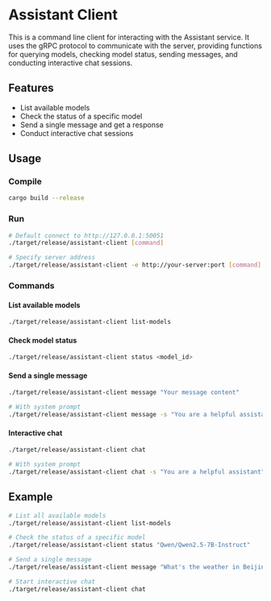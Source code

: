 # Assistant Client

This is a command line client for interacting with the Assistant service. It uses the gRPC protocol to communicate with the server, providing functions for querying models, checking model status, sending messages, and conducting interactive chat sessions.

## Features

- List available models
- Check the status of a specific model
- Send a single message and get a response
- Conduct interactive chat sessions

## Usage

### Compile

```bash
cargo build --release
```

### Run

```bash
# Default connect to http://127.0.0.1:50051
./target/release/assistant-client [command]

# Specify server address
./target/release/assistant-client -e http://your-server:port [command]
```

### Commands

#### List available models

```bash
./target/release/assistant-client list-models
```

#### Check model status

```bash
./target/release/assistant-client status <model_id>
```

#### Send a single message

```bash
./target/release/assistant-client message "Your message content"

# With system prompt
./target/release/assistant-client message -s "You are a helpful assistant" "Your message content"
```

#### Interactive chat

```bash
./target/release/assistant-client chat

# With system prompt
./target/release/assistant-client chat -s "You are a helpful assistant"
```

## Example

```bash
# List all available models
./target/release/assistant-client list-models

# Check the status of a specific model
./target/release/assistant-client status "Qwen/Qwen2.5-7B-Instruct"

# Send a single message
./target/release/assistant-client message "What's the weather in Beijing today?"

# Start interactive chat
./target/release/assistant-client chat
``` 